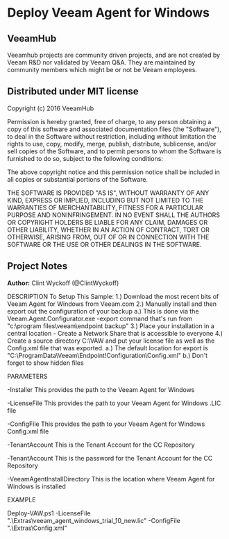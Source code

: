 # Deploy Veeam Agent for Windows
## VeeamHub
Veeamhub projects are community driven projects, and are not created by Veeam R&D nor validated by Veeam Q&A. They are maintained by community members which might be or not be Veeam employees. 

## Distributed under MIT license
Copyright (c) 2016 VeeamHub

Permission is hereby granted, free of charge, to any person obtaining a copy of this software and associated documentation files (the "Software"), to deal in the Software without restriction, including without limitation the rights to use, copy, modify, merge, publish, distribute, sublicense, and/or sell copies of the Software, and to permit persons to whom the Software is furnished to do so, subject to the following conditions:

The above copyright notice and this permission notice shall be included in all copies or substantial portions of the Software.

THE SOFTWARE IS PROVIDED "AS IS", WITHOUT WARRANTY OF ANY KIND, EXPRESS OR IMPLIED, INCLUDING BUT NOT LIMITED TO THE WARRANTIES OF MERCHANTABILITY, FITNESS FOR A PARTICULAR PURPOSE AND NONINFRINGEMENT. IN NO EVENT SHALL THE AUTHORS OR COPYRIGHT HOLDERS BE LIABLE FOR ANY CLAIM, DAMAGES OR OTHER LIABILITY, WHETHER IN AN ACTION OF CONTRACT, TORT OR OTHERWISE, ARISING FROM, OUT OF OR IN CONNECTION WITH THE SOFTWARE OR THE USE OR OTHER DEALINGS IN THE SOFTWARE.

## Project Notes
**Author:** Clint Wyckoff (@ClintWyckoff)

DESCRIPTION
To Setup This Sample:
1.) Download the most recent bits of Veeam Agent for Windows from Veeam.com
2.) Manually install and then export out the configuration of your backup
    a.) This is done via the Veeam.Agent.Configurator.exe -export command that's run from "c:\program files\veeam\endpoint backup\"
3.) Place your installation in a central location - Create a Network Share that is accessible to everyone
4.) Create a source directory C:\VAW and put your license file as well as the Config.xml file that was exported.
    a.) The default location for export is "C:\ProgramData\Veeam\Endpoint\!Configuration\Config.xml"
    b.) Don't forget to show hidden files

PARAMETERS

-Installer
This provides the path to the Veeam Agent for Windows

-LicenseFile
This provides the path to your Veeam Agent for Windows .LIC file

-ConfigFile
This provides the path to your Veeam Agent for Windows Config.xml file

-TenantAccount
This is the Tenant Account for the CC Repository

-TenantAccount
This is the password for the Tenant Account for the CC Repository

-VeeamAgentInstallDirectory
This is the location where Veeam Agent for Windows is installed

EXAMPLE

Deploy-VAW.ps1 -LicenseFile ".\Extras\veeam_agent_windows_trial_10_new.lic" -ConfigFile ".\Extras\Config.xml"

